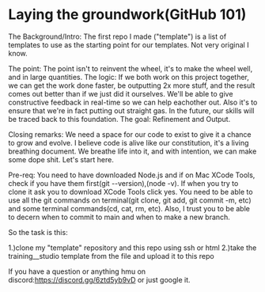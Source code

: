 # Laying the groundwork(GitHub 101)



The Background/Intro: The first repo I made ("template") is a list of templates to use as the starting point for our templates. Not very original I know.

The point: The point isn't to reinvent the wheel, it's to make the wheel well, and in large quantities. 
The logic: If we both work on this project together, we can get the work done faster, be outputting 2x more stuff, and the result comes out better than if we just did it ourselves. We'll be able to give constructive feedback in real-time so we can help eachother out. Also it's to ensure that we're in fact putting out straight gas. In the future, our skills will be traced back to this foundation. 
The goal: Refinement and Output.

Closing remarks: We need a space for our code to exist to give it a chance to grow and evolve. I believe code is alive like our constitution, it's a living breathing document. We breathe life into it, and with intention, we can make some dope shit. Let's start here.


Pre-req: You need to have downloaded Node.js and if on Mac XCode Tools, check if you have them first(git --version),(node -v). If when you try to clone it ask you to download XCode Tools click yes. You need to be able to use all the git commands on terminal(git clone, git add, git commit -m, etc) and some terminal commands(cd, cat, rm, etc). Also, I trust you to be able to decern when to commit to main and when to make a new branch.


So the task is this:

  1.)clone my "template" repository and this repo using ssh or html 
  2.)take the training__studio template from the file and upload it to this repo
  
  

If you have a question or anything hmu on discord:https://discord.gg/6ztd5yb9vD or just google it.
